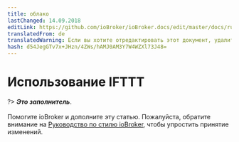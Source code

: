 ```yaml
---
title: облако
lastChanged: 14.09.2018
editLink: https://github.com/ioBroker/ioBroker.docs/edit/master/docs/ru/cloud/ifttt.md
translatedFrom: de
translatedWarning: Если вы хотите отредактировать этот документ, удалите поле «translationFrom», в противном случае этот документ будет снова автоматически переведен
hash: d54JegGTv7x+JHzn/4ZWs/hAMJ0AM3Y7W4WZXl73J48=
---
```

# Использование IFTTT
?> ***Это заполнитель***.<br><br> Помогите ioBroker и дополните эту статью. Пожалуйста, обратите внимание на [Руководство по стилю ioBroker](community/styleguidedoc), чтобы упростить принятие изменений.